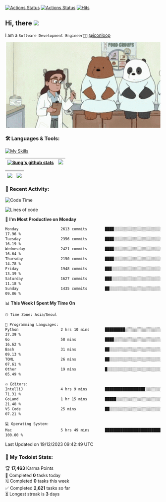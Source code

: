 
[![Actions Status](https://github.com/ddok2/ddok2/workflows/Todoist%20Readme/badge.svg)](https://github.com/ddok2/ddok2/actions)
[![Actions Status](https://github.com/ddok2/ddok2/workflows/wakatime-stats/badge.svg)](https://github.com/ddok2/ddok2/actions)
[![Hits](https://hits.seeyoufarm.com/api/count/incr/badge.svg?url=https%3A%2F%2Fgithub.com%2Fddok2&count_bg=%23FF9595&title_bg=%23555555&icon=github.svg&icon_color=%23FFFFFF&title=hits&edge_flat=false)](https://hits.seeyoufarm.com)

<!-- ![visitors](https://visitor-badge.laobi.icu/badge?page_id=ddok2.ddok2) -->
## Hi, there <img src="https://raw.githubusercontent.com/MartinHeinz/MartinHeinz/master/wave.gif" width="3%">

I am a `Software Development Engineer🧑‍💻` [@iconloop](https://github.com/iconloop)


<p align="center">
    <img align="center" alt="GIF" src="img/debugging.gif" />
</p>


### 🛠 Languages & Tools:

[![My Skills](https://skillicons.dev/icons?i=go,js,ts,py,express,react,svelte,jquery,pug,mongodb,mysql,redis,aws,docker,kubernetes)](https://skillicons.dev)


| <a href="https://github-readme-stats.vercel.app/api?username=ddok2&show_icons=true&include_all_commits=true&count_private=true&theme=buefy&hide_border=true"><img align="center" src="https://github-readme-stats.vercel.app/api?username=ddok2&show_icons=true&include_all_commits=true&count_private=true&theme=buefy&hide_border=true" alt="Sung's github stats" /></a> | <a href="https://github.com/ddok2"><img src="http://github-readme-streak-stats.herokuapp.com?user=ddok2&hide_border=true" /></a> |
| ------------- |------------- |


| <a href="https://github.com/ddok2"><img align="center" src="https://github-readme-stats.vercel.app/api/top-langs/?username=ddok2&theme=buefy&hide=html,css&hide_border=true" /></a> | <a href="https://github.com/ddok2"><img align="center" src="https://activity-graph.herokuapp.com/graph?username=ddok2&theme=github&hide_border=true" height="250" /></a> |
| ------------- |--------------------------------------------------------------------------------------------------------------------------------------------------------------------------|


<!-- <details open>
    <summary>📈 My GitHub Stats</summary>
    <p align="center">
        <a href="https://github.com/ddok2">
            <img align="center" src="https://github-readme-stats.vercel.app/api?username=ddok2&show_icons=true&include_all_commits=true&count_private=true&theme=buefy&hide_border=true" alt="Sung's github stats" />
        </a>
    </p>
</details>
<details>
    <summary>💬 Top Languages</summary>
    <p align="center"> 
        <a href="https://github.com/ddok2">
            <img align="center" src="https://github-readme-stats.vercel.app/api/top-langs/?username=ddok2&layout=compact&theme=buefy&hide=html,css&hide_border=true" />
        </a>
    </p>
</details> -->


### 🌈 Recent Activity:
<!--START_SECTION:waka-->
![Code Time](http://img.shields.io/badge/Code%20Time-2%2C375%20hrs%2024%20mins-blue)

![Lines of code](https://img.shields.io/badge/From%20Hello%20World%20I%27ve%20Written-11.5%20million%20lines%20of%20code-blue)

📅 **I'm Most Productive on Monday** 

```text
Monday                   2613 commits        ████░░░░░░░░░░░░░░░░░░░░░   17.96 % 
Tuesday                  2356 commits        ████░░░░░░░░░░░░░░░░░░░░░   16.19 % 
Wednesday                2421 commits        ████░░░░░░░░░░░░░░░░░░░░░   16.64 % 
Thursday                 2150 commits        ████░░░░░░░░░░░░░░░░░░░░░   14.78 % 
Friday                   1948 commits        ███░░░░░░░░░░░░░░░░░░░░░░   13.39 % 
Saturday                 1627 commits        ███░░░░░░░░░░░░░░░░░░░░░░   11.18 % 
Sunday                   1435 commits        ██░░░░░░░░░░░░░░░░░░░░░░░   09.86 % 
```


📊 **This Week I Spent My Time On** 

```text
🕑︎ Time Zone: Asia/Seoul

💬 Programming Languages: 
Python                   2 hrs 10 mins       █████████░░░░░░░░░░░░░░░░   37.39 % 
Go                       58 mins             ████░░░░░░░░░░░░░░░░░░░░░   16.62 % 
Bash                     31 mins             ██░░░░░░░░░░░░░░░░░░░░░░░   09.13 % 
TOML                     26 mins             ██░░░░░░░░░░░░░░░░░░░░░░░   07.61 % 
Other                    19 mins             █░░░░░░░░░░░░░░░░░░░░░░░░   05.49 % 

🔥 Editors: 
IntelliJ                 4 hrs 9 mins        ██████████████████░░░░░░░   71.31 % 
GoLand                   1 hr 15 mins        █████░░░░░░░░░░░░░░░░░░░░   21.48 % 
VS Code                  25 mins             ██░░░░░░░░░░░░░░░░░░░░░░░   07.21 % 

💻 Operating System: 
Mac                      5 hrs 49 mins       █████████████████████████   100.00 % 
```


 Last Updated on 19/12/2023 09:42:49 UTC
<!--END_SECTION:waka-->

### 🚧 My Todoist Stats:
<!-- TODO-IST:START -->
🏆  **17,463** Karma Points           
🌸  Completed **0** tasks today           
🗓  Completed **0** tasks this week           
✅  Completed **2,621** tasks so far           
⏳  Longest streak is **3** days
<!-- TODO-IST:END -->


